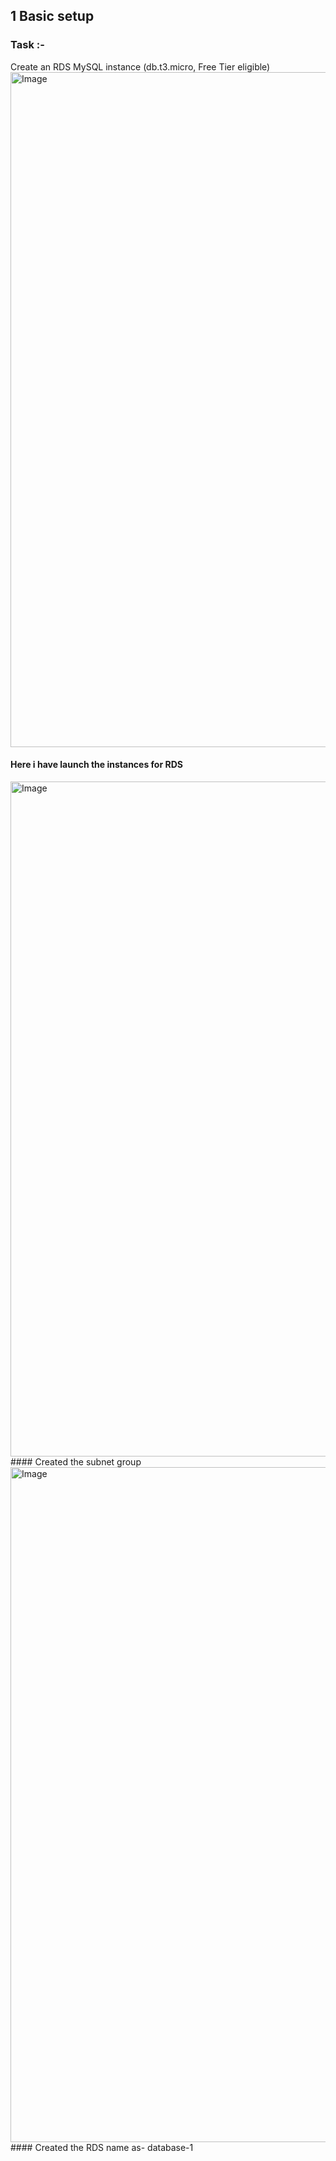 ## 1 Basic setup
### Task :-
Create an RDS MySQL instance (db.t3.micro, Free Tier eligible)
<img width="1920" height="1080" alt="Image" src="https://github.com/user-attachments/assets/a5c0d37f-d8fe-4994-a5b0-9015e8db871d" />
#### Here i have launch the instances for RDS

<img width="1920" height="1080" alt="Image" src="https://github.com/user-attachments/assets/bbcdb511-9a49-49b1-88ea-c0b3f0b6afe8" />
####  Created the subnet group 

<img width="1920" height="1080" alt="Image" src="https://github.com/user-attachments/assets/d3a30140-6044-489c-b62f-392d462bc563" />
####  Created the RDS name as- database-1
